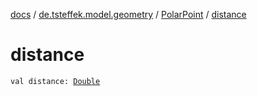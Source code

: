 [docs](../../index.md) / [de.tsteffek.model.geometry](../index.md) / [PolarPoint](index.md) / [distance](./distance.md)

# distance

`val distance: `[`Double`](https://kotlinlang.org/api/latest/jvm/stdlib/kotlin/-double/index.html)
